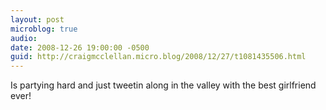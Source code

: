 ```yaml
---
layout: post
microblog: true
audio: 
date: 2008-12-26 19:00:00 -0500
guid: http://craigmcclellan.micro.blog/2008/12/27/t1081435506.html
---
```

Is partying hard and just tweetin along in the valley with the best girlfriend ever!
